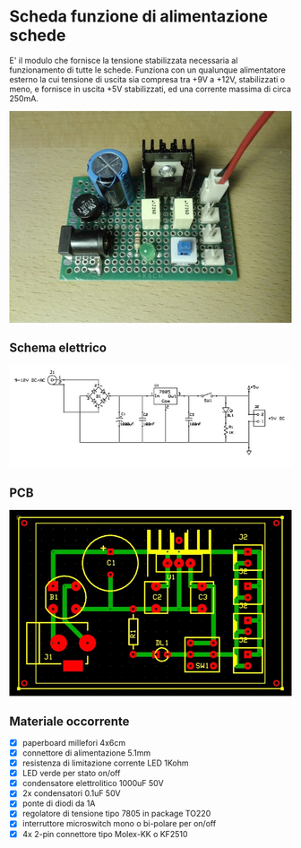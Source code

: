 # Scheda funzione di alimentazione schede
E' il modulo che fornisce la tensione stabilizzata necessaria al funzionamento di tutte le schede.
Funziona con un qualunque alimentatore esterno la cui tensione di uscita sia compresa tra +9V a +12V, stabilizzati o meno, e fornisce in uscita +5V stabilizzati, ed una corrente massima di circa 250mA.

![sf-built](sf-01_built.jpg)


## Schema elettrico
![sf-schematic](sf-01_sch.jpg)


## PCB
![sf-pcb](sf-01_pcb.jpg)


## Materiale occorrente
- [x] paperboard millefori 4x6cm
- [x] connettore di alimentazione 5.1mm
- [x] resistenza di limitazione corrente LED 1Kohm
- [x] LED verde per stato on/off
- [x] condensatore elettrolitico 1000uF 50V
- [x] 2x condensatori 0.1uF 50V
- [x] ponte di diodi da 1A
- [x] regolatore di tensione tipo 7805 in package TO220
- [x] interruttore microswitch mono o bi-polare per on/off
- [x] 4x 2-pin connettore tipo Molex-KK o KF2510